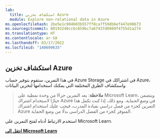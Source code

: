 ```yaml
---
lab:
  title: استكشاف تخزين Azure
  module: Explore non-relational data in Azure
ms.openlocfilehash: 2be5e1c904603b557ff8ca7f59dbbef447e98673
ms.sourcegitcommit: 80193240cc6c859bc7a67437d0989f4755d1a274
ms.translationtype: HT
ms.contentlocale: ar-SA
ms.lasthandoff: 03/17/2022
ms.locfileid: "140699635"
---
```

## <a name="explore-azure-storage"></a>استكشاف تخزين Azure

في هذا التمرين، ستقوم بتوفير حساب Azure Storage في اشتراكك في Azure، واستكشاف الطرق المختلفة التي يمكنك استخدامها لتخزين البيانات.

> **ملاحظة**: يعد التمرين جزءًا من وحدة نمطية على Microsoft Learn، ويتضمن خيارًا لاستخدام اشتراك Azure في *وضع الحماية*. ومع ذلك، إذا كنت تكمل هذا التمرين كجزء من فصل دراسي بقيادة المدرب، فيجب عليك استخدام اشتراك Azure المتوفر كجزء من الفصل الدراسي بدلًا من وضع الحماية.

استخدم الارتباط أدناه لفتح التمرين على Microsoft Learn.

**[انتقل إلى Microsoft Learn](https://docs.microsoft.com/learn/modules/explore-provision-deploy-non-relational-data-services-azure/6-exercise-azure-storage#provision-an-azure-storage-account)**
